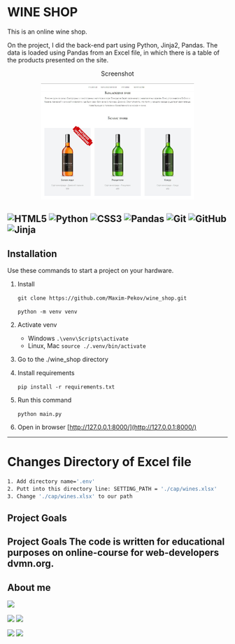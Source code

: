 # WINE SHOP

This is an online wine shop.

On the project, I did the back-end part using Python, Jinja2, Pandas.
The data is loaded using Pandas from an Excel file, in which there is a table of the products presented on the site.

<p align="center">    
  Screenshot
</p>
<p align="center">    
  <img src="./assets/Wine_logo.jpg" width="350" title="hover text">
</p>

![HTML5](https://img.shields.io/badge/html5-%23E34F26.svg?style=for-the-badge&logo=html5&logoColor=white)
![Python](https://img.shields.io/badge/python-3670A0?style=for-the-badge&logo=python&logoColor=ffdd54)
![CSS3](https://img.shields.io/badge/css3-%231572B6.svg?style=for-the-badge&logo=css3&logoColor=white)
![Pandas](https://img.shields.io/badge/pandas-%23150458.svg?style=for-the-badge&logo=pandas&logoColor=white)
![Git](https://img.shields.io/badge/git-%23F05033.svg?style=for-the-badge&logo=git&logoColor=white)
![GitHub](https://img.shields.io/badge/github-%23121011.svg?style=for-the-badge&logo=github&logoColor=white)
![Jinja](https://img.shields.io/badge/jinja-white.svg?style=for-the-badge&logo=jinja&logoColor=black)
---
## Installation

Use these commands to start a project on your hardware.

1. Install

    `git clone https://github.com/Maxim-Pekov/wine_shop.git`

    `python -m venv venv`
2. Activate venv    
    - Windows  `.\venv\Scripts\activate`
    - Linux, Mac  `source ./.venv/bin/activate`
3. Go to the ./wine_shop directory
4. Install requirements

    `pip install -r requirements.txt`
5. Run this command

   `python main.py`
6. Open in browser
[http://127.0.0.1:8000/](http://127.0.0.1:8000/)
---
# Changes Directory of Excel file
```bash
1. Add directory name='.env'
2. Putt into this directory line: SETTING_PATH = './cap/wines.xlsx'
3. Change './cap/wines.xlsx' to our path
```

## Project Goals
Project Goals
The code is written for educational purposes on online-course for web-developers dvmn.org.
---
## About me



[//]: # (Карточка профиля: )
![](https://github-profile-summary-cards.vercel.app/api/cards/profile-details?username=Maxim-Pekov&theme=solarized_dark)

[//]: # (Статистика языков в коммитах:)
[//]: # (Статистика языков в репозиториях:)
![](https://github-profile-summary-cards.vercel.app/api/cards/most-commit-language?username=Maxim-Pekov&theme=solarized_dark)
![](https://github-profile-summary-cards.vercel.app/api/cards/repos-per-language?username=Maxim-Pekov&theme=solarized_dark)



[//]: # (Статистика профиля:)
[//]: # (Данные по коммитам за сутки:)
![](https://github-profile-summary-cards.vercel.app/api/cards/stats?username=Maxim-Pekov&theme=solarized_dark)
![](https://github-profile-summary-cards.vercel.app/api/cards/productive-time?username=Maxim-Pekov&theme=solarized_dark)

[//]: # ([![trophy]&#40;https://github-profile-trophy.vercel.app/?username=Maxim-Pekov&#41;]&#40;https://github.com/ryo-ma/github-profile-trophy&#41;)